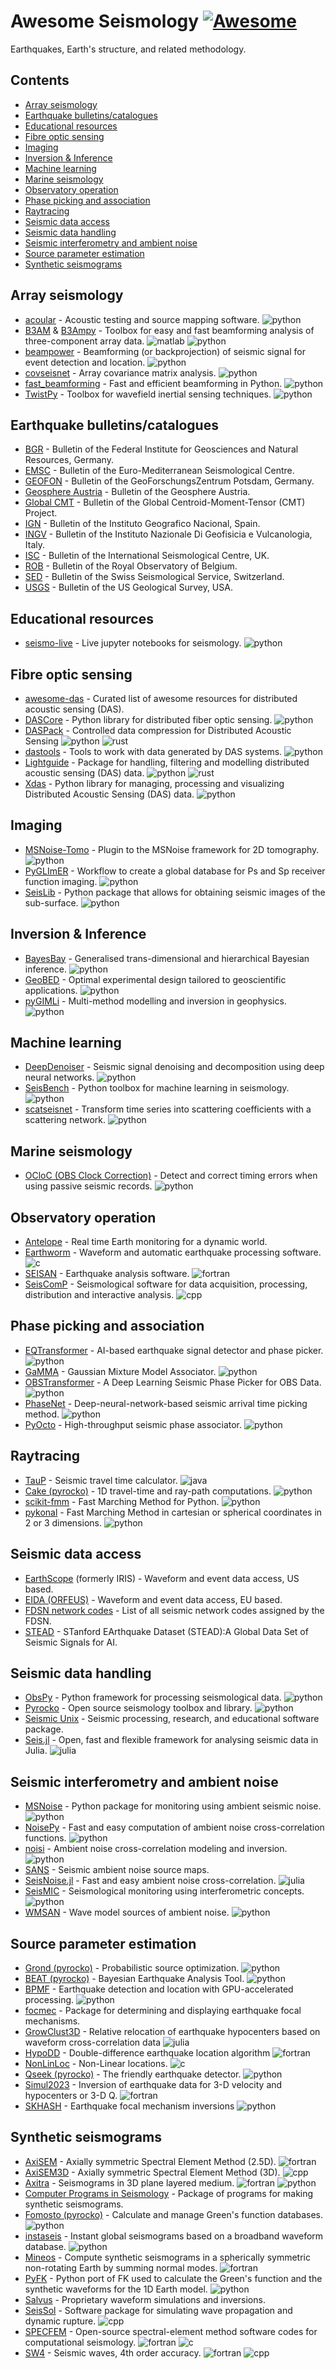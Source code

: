 # Awesome Seismology [![Awesome](https://awesome.re/badge.svg)](https://awesome.re)

Earthquakes, Earth's structure, and related methodology.

## Contents

- [Array seismology](#array-seismology)
- [Earthquake bulletins/catalogues](#earthquake-bulletinscatalogues)
- [Educational resources](#educational-resources)
- [Fibre optic sensing](#fibre-optic-sensing)
- [Imaging](#imaging)
- [Inversion \& Inference](#inversion--inference)
- [Machine learning](#machine-learning)
- [Marine seismology](#marine-seismology)
- [Observatory operation](#observatory-operation)
- [Phase picking and association](#phase-picking-and-association)
- [Raytracing](#raytracing)
- [Seismic data access](#seismic-data-access)
- [Seismic data handling](#seismic-data-handling)
- [Seismic interferometry and ambient noise](#seismic-interferometry-and-ambient-noise)
- [Source parameter estimation](#source-parameter-estimation)
- [Synthetic seismograms](#synthetic-seismograms)

## Array seismology

- [acoular](https://www.acoular.org) - Acoustic testing and source mapping software. ![python](assets/python.png)
- [B3AM](https://github.com/katrinloer/B3AM) & [B3Ampy](https://github.com/cl-finger/B3Ampy) - Toolbox for easy and fast beamforming analysis of three-component array data. ![matlab](assets/matlab.png) ![python](assets/python.png)
- [beampower](https://github.com/ebeauce/beampower) - Beamforming (or backprojection) of seismic signal for event detection and location. ![python](assets/python.png)
- [covseisnet](https://github.com/leonard-seydoux/covseisnet) - Array covariance matrix analysis. ![python](assets/python.png)
- [fast_beamforming](https://github.com/schipp/fast_beamforming) - Fast and efficient beamforming in Python. ![python](assets/python.png)
- [TwistPy](https://twistpy.org) - Toolbox for wavefield inertial sensing techniques. ![python](assets/python.png)

## Earthquake bulletins/catalogues

- [BGR](https://www.szgrf.bgr.de) - Bulletin of the Federal Institute for Geosciences and Natural Resources, Germany.
- [EMSC](https://emsc-csem.org) - Bulletin of the Euro-Mediterranean Seismological Centre.
- [GEOFON](https://geofon.gfz-potsdam.de) - Bulletin of the GeoForschungsZentrum Potsdam, Germany.
- [Geosphere Austria](https://beta.geosphere.at/de/karten/aktuelle-erdbeben#tab=tablemode) - Bulletin of the Geosphere Austria.
- [Global CMT](https://www.globalcmt.org) - Bulletin of the Global Centroid-Moment-Tensor (CMT) Project.
- [IGN](https://www.ign.es/web/en/ign/portal/sis-catalogo-terremotos) - Bulletin of the Instituto Geografico Nacional, Spain.
- [INGV](https://www.ingv.it/en/resources-and-services/environment-earthquakes-and-volcanoes/newsletters) - Bulletin of the Instituto Nazionale Di Geofisicia e Vulcanologia, Italy.
- [ISC](https://www.isc.ac.uk/iscbulletin/) - Bulletin of the International Seismological Centre, UK.
- [ROB](http://seismology.be/en) - Bulletin of the Royal Observatory of Belgium.
- [SED](http://www.seismo.ethz.ch/en/home/) - Bulletin of the Swiss Seismological Service, Switzerland.
- [USGS](https://earthquake.usgs.gov/earthquakes/map/) - Bulletin of the US Geological Survey, USA.

## Educational resources

- [seismo-live](https://seismo-live.github.io) - Live jupyter notebooks for seismology. ![python](assets/python.png)

## Fibre optic sensing

- [awesome-das](https://github.com/DAS-RCN/awesome-das) - Curated list of awesome resources for distributed acoustic sensing (DAS).
- [DASCore](https://dascore.netlify.app) - Python library for distributed fiber optic sensing. ![python](assets/python.png)
- [DASPack](https://github.com/asleix/daspack) - Controlled data compression for Distributed Acoustic Sensing ![python](assets/python.png) ![rust](assets/rust.png)
- [dastools](https://git.gfz-potsdam.de/javier/dastools) - Tools to work with data generated by DAS systems. ![python](assets/python.png)
- [Lightguide](https://github.com/pyrocko/lightguide) - Package for handling, filtering and modelling distributed acoustic sensing (DAS) data. ![python](assets/python.png) ![rust](assets/rust.png)
- [Xdas](https://github.com/xdas-dev/xdas) - Python library for managing, processing and visualizing Distributed Acoustic Sensing (DAS) data. ![python](assets/python.png)

## Imaging

- [MSNoise-Tomo](https://github.com/ThomasLecocq/msnoise-tomo) - Plugin to the MSNoise framework for 2D tomography. ![python](assets/python.png)
- [PyGLImER](https://github.com/PyGLImER/PyGLImER) - Workflow to create a global database for Ps and Sp receiver function imaging. ![python](assets/python.png)
- [SeisLib](https://github.com/fmagrini/seislib) - Python package that allows for obtaining seismic images of the sub-surface. ![python](assets/python.png)

## Inversion & Inference

- [BayesBay](https://github.com/fmagrini/bayes-bay) - Generalised trans-dimensional and hierarchical Bayesian inference. ![python](assets/python.png)
- [GeoBED](https://github.com/dominik-strutz/GeoBED) - Optimal experimental design tailored to geoscientific applications. ![python](assets/python.png)
- [pyGIMLi](https://www.pygimli.org) - Multi-method modelling and inversion in geophysics. ![python](assets/python.png)

## Machine learning

- [DeepDenoiser](https://github.com/AI4EPS/DeepDenoiser) - Seismic signal denoising and decomposition using deep neural networks. ![python](assets/python.png)
- [SeisBench](https://github.com/seisbench/seisbench) - Python toolbox for machine learning in seismology. ![python](assets/python.png)
- [scatseisnet](https://github.com/scatseisnet/scatseisnet) - Transform time series into scattering coefficients with a scattering network. ![python](assets/python.png)

## Marine seismology

- [OCloC (OBS Clock Correction)](https://ocloc.readthedocs.io/en/latest/index.html) - Detect and correct timing errors when using passive seismic records. ![python](assets/python.png)

## Observatory operation

- [Antelope](https://brtt.com) - Real time Earth monitoring for a dynamic world.
- [Earthworm](https://gitlab.com/seismic-software/earthworm/) - Waveform and automatic earthquake processing software. ![c](assets/c.png)
- [SEISAN](https://seisan.info) - Earthquake analysis software. ![fortran](assets/fortran.png)
- [SeisComP](https://www.seiscomp.de) - Seismological software for data acquisition, processing, distribution and interactive analysis. ![cpp](assets/cpp.png)

## Phase picking and association

- [EQTransformer](https://github.com/smousavi05/EQTransformer) - AI-based earthquake signal detector and phase picker. ![python](assets/python.png)
- [GaMMA](https://github.com/AI4EPS/GaMMA) - Gaussian Mixture Model Associator. ![python](assets/python.png)
- [OBSTransformer](https://github.com/alirezaniki/OBSTransformer) - A Deep Learning Seismic Phase Picker for OBS Data. ![python](assets/python.png)
- [PhaseNet](https://github.com/AI4EPS/PhaseNet) - Deep-neural-network-based seismic arrival time picking method. ![python](assets/python.png)
- [PyOcto](https://github.com/yetinam/pyocto) - High-throughput seismic phase associator. ![python](assets/python.png)

## Raytracing

- [TauP](http://www.seis.sc.edu/taup/) - Seismic travel time calculator. ![java](assets/java.png)
- [Cake (pyrocko)](https://pyrocko.org/docs/current/apps/cake/) - 1D travel-time and ray-path computations. ![python](assets/python.png)
- [scikit-fmm](https://github.com/scikit-fmm/scikit-fmm) - Fast Marching Method for Python. ![python](assets/python.png)
- [pykonal](https://github.com/malcolmw/pykonal) - Fast Marching Method in cartesian or spherical coordinates in 2 or 3 dimensions. ![python](assets/python.png)

## Seismic data access

- [EarthScope](https://ds.iris.edu/ds/nodes/dmc/data/) (formerly IRIS) - Waveform and event data access, US based.
- [EIDA (ORFEUS)](https://orfeus-eu.org/data/eida/) - Waveform and event data access, EU based.
- [FDSN network codes](https://www.fdsn.org/networks/) - List of all seismic network codes assigned by the FDSN.
- [STEAD](https://github.com/smousavi05/STEAD) - STanford EArthquake Dataset (STEAD):A Global Data Set of Seismic Signals for AI.

## Seismic data handling

- [ObsPy](https://github.com/obspy/obspy/wiki/) - Python framework for processing seismological data. ![python](assets/python.png)
- [Pyrocko](https://pyrocko.org) - Open source seismology toolbox and library. ![python](assets/python.png)
- [Seismic Unix](https://github.com/JohnWStockwellJr/SeisUnix) - Seismic processing, research, and educational software package.
- [Seis.jl](https://github.com/anowacki/Seis.jl) - Open, fast and flexible framework for analysing seismic data in Julia. ![julia](assets/julia.png)

## Seismic interferometry and ambient noise

- [MSNoise](http://www.msnoise.org) - Python package for monitoring using ambient seismic noise. ![python](assets/python.png)
- [NoisePy](https://github.com/noisepy/NoisePy) - Fast and easy computation of ambient noise cross-correlation functions. ![python](assets/python.png)
- [noisi](https://github.com/lermert/noisi) - Ambient noise cross-correlation modeling and inversion. ![python](assets/python.png)
- [SANS](https://sans.ethz.ch) - Seismic ambient noise source maps.
- [SeisNoise.jl](https://github.com/JuliaSeismo/SeisNoise.jl) - Fast and easy ambient noise cross-correlation. ![julia](assets/julia.png)
- [SeisMIC](https://github.com/PeterMakus/SeisMIC) - Seismological monitoring using interferometric concepts. ![python](assets/python.png)
- [WMSAN](https://tomasetl.gricad-pages.univ-grenoble-alpes.fr/ww3-source-maps/) - Wave model sources of ambient noise. ![python](assets/python.png)

## Source parameter estimation

- [Grond (pyrocko)](https://pyrocko.org/grond) - Probabilistic source optimization. ![python](assets/python.png)
- [BEAT (pyrocko)](https://pyrocko.org/beat) - Bayesian Earthquake Analysis Tool. ![python](assets/python.png)
- [BPMF](https://github.com/ebeauce/Seismic_BPMF) - Earthquake detection and location with GPU-accelerated processing. ![python](assets/python.png)
- [focmec](https://seiscode.iris.washington.edu/projects/focmec) - Package for determining and displaying earthquake focal mechanisms.
- [GrowClust3D](https://github.com/dttrugman/GrowClust3D.jl) - Relative relocation of earthquake hypocenters based on waveform cross-correlation data ![julia](assets/julia.png)
- [HypoDD](https://www.ldeo.columbia.edu/~felixw/hypoDD.html) - Double-difference earthquake location algorithm ![fortran](assets/fortran.png)
- [NonLinLoc](https://github.com/alomax/NonLinLoc) - Non-Linear locations. ![c](assets/c.png)
- [Qseek (pyrocko)](https://github.com/pyrocko/qseek) - The friendly earthquake detector. ![python](assets/python.png)
- [Simul2023](https://zenodo.org/records/10695070) - Inversion of earthquake data for 3-D velocity and hypocenters or 3-D Q. ![fortran](assets/fortran.png)
- [SKHASH](https://code.usgs.gov/esc/SKHASH) - Earthquake focal mechanism inversions ![python](assets/python.png)

## Synthetic seismograms

- [AxiSEM](https://github.com/geodynamics/axisem) - Axially symmetric Spectral Element Method (2.5D). ![fortran](assets/fortran.png)
- [AxiSEM3D](https://github.com/AxiSEMunity/AxiSEM3D) - Axially symmetric Spectral Element Method (3D). ![cpp](assets/cpp.png)
- [Axitra](https://github.com/coutanto/axitra) - Seismograms in 3D plane layered medium. ![fortran](assets/fortran.png) ![python](assets/python.png)
- [Computer Programs in Seismology](https://github.com/rbherrmann/ComputerProgramsSeismology) - Package of programs for making synthetic seismograms.
- [Fomosto (pyrocko)](https://pyrocko.org/docs/current/apps/fomosto/) - Calculate and manage Green's function databases. ![python](assets/python.png)
- [instaseis](https://instaseis.net) - Instant global seismograms based on a broadband waveform database. ![python](assets/python.png)
- [Mineos](https://github.com/geodynamics/mineos) - Compute synthetic seismograms in a spherically symmetric non-rotating Earth by summing normal modes. ![fortran](assets/fortran.png)
- [PyFK](https://github.com/ziyixi/pyfk) - Python port of FK used to calculate the Green's function and the synthetic waveforms for the 1D Earth model. ![python](assets/python.png)
- [Salvus](https://mondaic.com) - Proprietary waveform simulations and inversions.
- [SeisSol](https://seissol.org) - Software package for simulating wave propagation and dynamic rupture. ![cpp](assets/cpp.png)
- [SPECFEM](https://specfem.org) - Open-source spectral-element method software codes for computational seismology. ![fortran](assets/fortran.png) ![c](assets/c.png)
- [SW4](https://github.com/geodynamics/sw4) - Seismic waves, 4th order accuracy. ![fortran](assets/fortran.png) ![cpp](assets/cpp.png)
